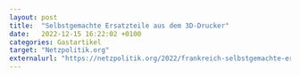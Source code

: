 ```yaml
---
layout: post
title:  "Selbstgemachte Ersatzteile aus dem 3D-Drucker"
date:   2022-12-15 16:22:02 +0100
categories: Gastartikel
target: "Netzpolitik.org"
externalurl: "https://netzpolitik.org/2022/frankreich-selbstgemachte-ersatzteile-aus-dem-3d-drucker/"
---
```

